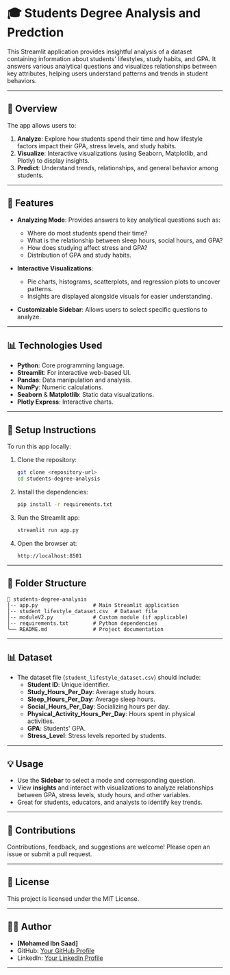

# 🎓 **Students Degree Analysis and Predction**

This Streamlit application provides insightful analysis of a dataset containing information about students' lifestyles, study habits, and GPA. It answers various analytical questions and visualizes relationships between key attributes, helping users understand patterns and trends in student behaviors.

---

## 📝 **Overview**

The app allows users to:

1. **Analyze**: Explore how students spend their time and how lifestyle factors impact their GPA, stress levels, and study habits.
2. **Visualize**: Interactive visualizations (using Seaborn, Matplotlib, and Plotly) to display insights.
3. **Predict**: Understand trends, relationships, and general behavior among students.

---

## 🚀 **Features**

- **Analyzing Mode**: Provides answers to key analytical questions such as:
  - Where do most students spend their time?
  - What is the relationship between sleep hours, social hours, and GPA?
  - How does studying affect stress and GPA?
  - Distribution of GPA and study habits.

- **Interactive Visualizations**: 
  - Pie charts, histograms, scatterplots, and regression plots to uncover patterns.
  - Insights are displayed alongside visuals for easier understanding.

- **Customizable Sidebar**: Allows users to select specific questions to analyze.

---

## 📊 **Technologies Used**

- **Python**: Core programming language.
- **Streamlit**: For interactive web-based UI.
- **Pandas**: Data manipulation and analysis.
- **NumPy**: Numeric calculations.
- **Seaborn** & **Matplotlib**: Static data visualizations.
- **Plotly Express**: Interactive charts.

---

## 🔧 **Setup Instructions**

To run this app locally:

1. Clone the repository:
   ```bash
   git clone <repository-url>
   cd students-degree-analysis
   ```

2. Install the dependencies:
   ```bash
   pip install -r requirements.txt
   ```

3. Run the Streamlit app:
   ```bash
   streamlit run app.py
   ```

4. Open the browser at:
   ```
   http://localhost:8501
   ```

---

## 📁 **Folder Structure**

```
📂 students-degree-analysis
│-- app.py                  # Main Streamlit application
│-- student_lifestyle_dataset.csv  # Dataset file
│-- moduleV2.py             # Custom module (if applicable)
│-- requirements.txt        # Python dependencies
└── README.md               # Project documentation
```

---

## 📊 **Dataset**

- The dataset file (`student_lifestyle_dataset.csv`) should include:
  - **Student ID**: Unique identifier.
  - **Study_Hours_Per_Day**: Average study hours.
  - **Sleep_Hours_Per_Day**: Average sleep hours.
  - **Social_Hours_Per_Day**: Socializing hours per day.
  - **Physical_Activity_Hours_Per_Day**: Hours spent in physical activities.
  - **GPA**: Students' GPA.
  - **Stress_Level**: Stress levels reported by students.

---


## 💡 **Usage**

- Use the **Sidebar** to select a mode and corresponding question.
- View **insights** and interact with visualizations to analyze relationships between GPA, stress levels, study hours, and other variables.
- Great for students, educators, and analysts to identify key trends.

---

## 🙌 **Contributions**

Contributions, feedback, and suggestions are welcome! Please open an issue or submit a pull request.

---

## 📄 **License**

This project is licensed under the MIT License.

---

## 🧑‍💻 **Author**

- **[Mohamed Ibn Saad]**
- GitHub: [Your GitHub Profile](https://github.com/your-profile)
- LinkedIn: [Your LinkedIn Profile]([https://linkedin.com/in/ibnsa3d])

--- 

